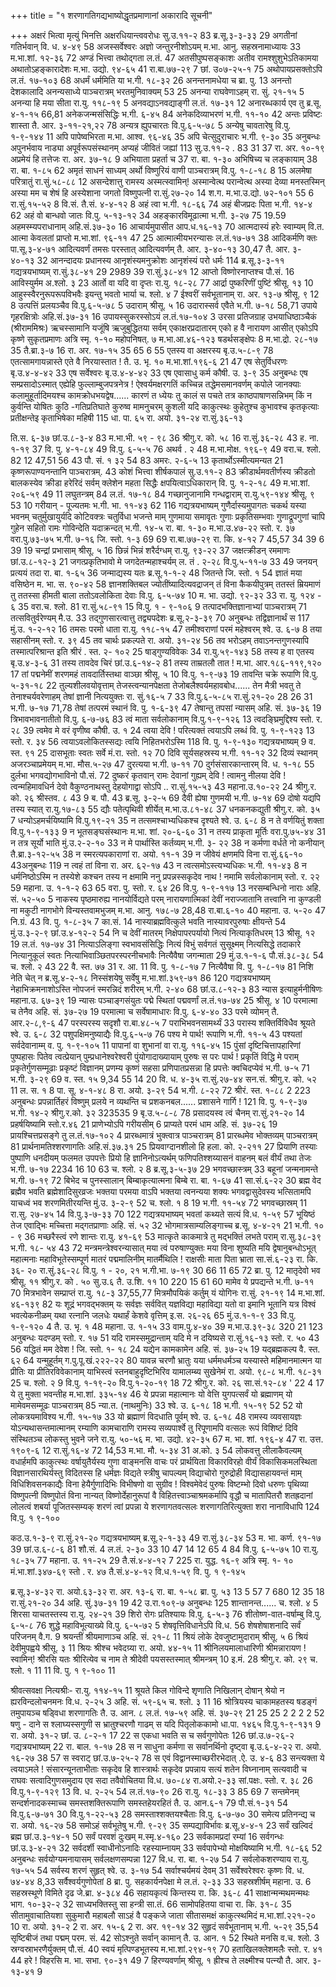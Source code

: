 +++
title = "१ शरणागतिगद्यभाष्योद्धृतप्रमाणानां अकारादि सूचनी"

+++
अक्षरं भित्वा मृत्युं भिनत्ति अक्षरधियान्त्ववरोधः 
सु.उ.११-२ 
83 
ब्र.सू.३-३-३३ 
29 
अगतीनां गतिर्भवान् 
वि. ध. ४-४९ 
58 
अजस्सर्वेश्वरः 
अज्ञो जन्तुरनीशोऽयम् 
म.भा. आनु. सहस्रनामाध्यायः 
33 
म.भा.शां. १२-३६ 
72 
अण्डं भित्त्वा तथोद्गता 
ल.तं. 
47 
अतसीपुष्पसङ्काशः 
अतीव रामश्शुशुभेऽतिकामया 
अथातोऽहङ्कारादेशः 
म.भा. उद्यो. ९४-६५ 
41 
रा.बा.७७-२९ 
7 
छां. उ०७-२५-१ 
75 
अथोपायप्रसक्तोऽपि 
ल.तं. १७-१०३ 
68 
अधर्मं धर्ममिति या 
भ.गी. १८-३२ 
26 
अनन्तनामधेया च 
ब्रा. पु. 
13 
अनन्तो देशकालादि 
अनन्यसाध्ये 
पाञ्चरात्रम् भरतमुनिवाक्यम् 
53 
25 
अनन्या राघवेणाऽहम् 
रा. सुं. २१-१५ 
5 
अनन्या हि मया सीता 
रा.यु. ११८-१९ 
5 
अनवद्याऽनवद्याङ्गी 
ल.तं. १७-३१ 
12 
अनारब्धकार्य एव तु 
ब्र.सू. ४-१-१५ 
66,81 
अनेकजन्मसंसिद्धिः 
भ.गी. ६-४५ 
84 
अनेकदिव्याभरणं 
भ.गी. ११-१० 
42 
अन्तः प्रविष्टः शास्ता 
तै. आर. ३-११-२१,२२ 
78 
अन्यत्र ह्युपचारतः 
वि.पु.६-५-७८ 
5 
अन्येषु चावतारेषु 
वि.पु. १-९-१४४ 
11 
अपि पापेष्वभिरता 
म.भा. आश्व. ९६-४६ 
35 
अपि चेत्सुदुराचारः 
भ.गी. ९-३० 
35 
अनुबन्धः 
अपुनर्भवाय नाड्या अपूर्वरूपसंस्थानम् अप्यहं जीवितं जह्यां 
113 
सु.उ.११-२ . 
83 
31 
37 
रा. अर. १०-१९ 
अप्रमेयं हि तत्तेजः 
रा. अर. ३७-१८ 
9 
अभियाता प्रहर्ता च 
37 
रा. बा. १-३० 
अभिषिच्य च लङ्कायाम् 
38 
रा. बा. १-८५ 
62 
अमृतं साधनं साध्यम् 
अर्थो विष्णुरियं वाणी 
पाञ्चरात्रम् वि.पु. १-८-१८ 
8 
15 
अलमेषा परित्रातुं 
रा.सुं.५८-८८ 
12 
असन्देशात्तु रामस्य अस्मत्स्वामिन्! 
अस्मान्वेत्थ परान्वेत्थ 
अस्या देव्या मनस्तस्मिन् 
अस्या मम च शेषं हि 
अस्येशाना जगतो विष्णुपत्नी 
रा.सुं.२७-२० 
14 
श.ग. 
म.भा.उ.द्यो. ७२-१०१ 
55 
6 
रा.सुं.१५-५२ 
8 
वि.सं. 
तै.सं. ४-४-१२ 
8 
अहं त्वा 
भ.गी. १८-६६ 
74 
अहं बीजप्रदः पिता 
भ.गी. १४-४ 
62 
अहं वो बान्धवो जातः 
वि.पु. ५-१३-१२ 
34 
अहङ्कारविमूढात्मा 
भ.गी. ३-२७ 
75 
19.59 
अहमस्म्यपराधानाम् 
अहि.सं.३७-३० 
16 
आचार्यमुपासीत 
आप.ध.१६-१३ 
70 
आत्मदास्यं हरेः स्वाम्यम् 
वि.त. 
आत्मा केवलतां प्राप्तो 
म.भा.शां. ९६-११ 
47 
25 
आत्मात्मीयभरन्यासः 
ल.तं.१७-७१ 
38 
आदिकर्मणि क्तः 
पा.सू.३-४-७१ 
आदित्यवर्णं तमसः परस्तात् आदित्यवर्णम् 
तै. आर. ३-४०-१३ 
30,47 
तै. आर. ३- ४०-१३ 
32 
आनन्दादयः प्रधानस्य 
आनृशंस्यमनुक्रोशः आनृशंस्यं परो धर्मः 
114 
ब्र.सू.३-३-११ 
गद्यत्रयभाष्यम् 
रा.सुं.३८-४१ 
29 
2989 
39 
रा.सुं.३८-४१ 
12 
आप्तो विष्णोरनाप्तश्च 
पौ.सं. 
16 
आविस्युर्मम 
अ.श्लो. ३ 
23 
आर्तो वा यदि वा दृप्तः 
रा.यु. १८-२८ 
77 
आर्द्रा पुष्करिणीं पुष्टिं 
श्रीसू. १३ 
10 
आहुस्स्वैरनुरूपरूपविभवैः 
इयन्तु भवतो भार्या 
च. श्लो. ४ 
7 
ईश्वरीं सर्वभूतानाम् 
रा. अर. १३-७ श्रीसू. ९ 
12 
8 
उत्पत्तिं प्रलयञ्चैव 
वि.पु.६-५-७८ 
5 
उदाराम् 
श्रीसू. ५ 
16 
उदारास्सर्व एवैते 
भ.गी. ७-१८ 
58,71 
उपाये गृहरक्षित्रोः 
अहि.सं.३७-३१ 
16 
उपायस्सुकरस्सोऽयं 
ल.तं.१७-१०४ 
3 
उरसा प्रतिजग्राह 
उभयाधिष्ठाञ्चैकं (श्रीराममिश्रः) 
ऋचस्सामानि यजूंषि 
ऋजुबुद्धितया सर्वम् 
एकाक्षरप्रदातारम् 
एको ह वै नारायण आसीत् 
एकोऽपि कृष्णे सुकृतप्रमाणः 
अत्रि स्मृ. १-१० महोपनिषत्. ७ 
म.भा.आ.४६-१२३ 
षडर्थसङ्क्षेपः 
8 
म.भा.द्रो. २८-१७ 
35 
तै.ब्रा.३-७ 
16 
रा. अर. १७-१५ 
35 
65 
6 
55 
एतस्य वा अक्षरस्य 
बृ.उ.५-८-९ 
78 
एतत्सामगायन्नास्ते 
एते वै निरयास्तात ! 
तै. उ. भृ. १० म.भा.शां.१९६-६ 
21 
47 
एष सेतुर्विधरणः 
बृ.उ.४-४-४२ 
33 
एष सर्वेश्वरः 
बृ.उ.४-४-४२ 
33 
एष एवासाधु कर्म 
कौषी. उ. ३-९ 
35 
अनुबन्धः 
एष सम्प्रसादोऽस्मात् 
एह्येहि फुल्लाम्बुजपत्रनेत्र ! ऐश्वर्यमक्षरगतिं 
कच्चिन्न तद्धेमसमानवर्णम् 
कपोले जानक्याः कलामुहूर्तादिमयश्च कामक्रोधभयद्वेष...... 
कारणं त ध्येयः तु 
कालं स पचते तत्र 
काष्ठपाषाणसन्निभम् किं न कुर्वन्ति योषितः कुठि -गतिप्रतिघाते 
कुरुष्व मामनुचरम् 
कुशली यदि काकुत्स्थः कुहेतुश्च कुभावश्च कृतकृत्याः प्रतीक्षन्तेइ कृताभिषेका महिषी 
115 
धा. पा. ६५ 
रा. अयो. ३१-२४ रा.सुं.३६-१३ 

ति.स. ६-३७ 
छां.उ.८-३-४ 
83 
म.भा.भी. ५९ - ९८ 
36 
श्रीगु.र. को. ५८ 
16 
रा.सुं.३६-२८ 
43 
ह. ना. १-१९ 
37 
वि. पु. ४-१-८४ 
49 
वि.पु. ६-५-५ 
76 
अथर्व . २ 
48 
म.भा.मोक्ष. १९६-९ 
49 
वरा.च. श्लो. 
82 
12 
47,51 
56 
43 
पौ. सं. १ ३२ 
54 
83 
अमरः. २-६-५ 
13 
कृतार्थोऽस्मीत्यमन्यत 
21 
कृष्णरूपाण्यनन्तानि 
पाञ्चरात्रम्. 
43 
कोशं भित्त्वा शीर्षकपालं 
सु.उ.११-२ 
83 
क्रीडार्थमवतीर्णस्य 
क्रीडतो बालकस्येव 
क्रीडा हरेरिदं सर्वम् 
क्लेशेन महता सिद्धैः 
क्षपयित्वाऽधिकारान् 
वि. पु. १-२-१८ 
49 
म.भा.शां. २०६-५९ 
49 
11 
लघुतन्त्रम् 
84 
ल.तं. १७-१८ 
84 
गच्छानुजानामि 
गन्धद्वाराम् 
रा.यु.५९-१४४ श्रीसू. ९ 
53 
10 
गरीयान् - पूज्यतमः 
भ.गी. भा. ११-४३ 
62 
116 
गद्यत्रयभाष्यम् 
गुणैर्दास्यमुपागतः 
चकर्थ यस्या भवनम् चतुर्मुखायुर्यदि कोटिवक्त्रः चतुर्विधा भजन्ते माम् 
गुणमाया समावृतः गुणाः प्रकृतिसम्भवाः गुणाद्रूपगुणां चापि 
गुहेन सहितो रामः 
गोविन्देति यदाक्रन्दत् 
भ.गी. १४-५ 
रा. बा. १-३० 
म.भा.उ.४७-२२ 
स्तो. र. ३७ 
वरा.पु.७३-७५ भ.गी. ७-१६ 
जि. स्तो. १-३ 
69 
69 
रा.बा.७७-२९ रा. कि. ४-१२ 
7 
45,57 
34 
39 
6 
39 
19 
चन्द्रां प्रभासाम् 
श्रीसू. ५ 
16 
छिन्नं भिन्नं शरैर्दग्धम् 
रा.यु. ९३-२२ 
37 
जक्षत्क्रीडन् रममाणः 
छां.उ.८-१२-३ 
21 
जगत्प्रकृतिभावो मे 
जगदेतन्महाश्चर्यम् 
ल. तं . २-२८ वि.पु.५-११-७ 
33 
49 
जनयन् प्रत्ययं तदा 
रा. बा. १-६५ 
36 
जन्माद्यस्य यतः 
ब्र.सू.१-१-२ 
48 
जितन्ते 
जि. स्तो. १ 
54 
ज्ञातं मया वसिष्ठेन 
म. भा. स. ९०-४२ 
58 
ज्ञानशक्तिबल 
ज्योतींष्यादित्यवद्राजन् तं विना कैकयीपुत्रम् ततस्तं म्रियमाणं तु ततस्सा हीमती बाला ततोऽवलोकिता देवाः 
वि.पु. ६-५-७४ 
10 
म. भा. उद्यो. ९२-३२ 
33 
रा. यु. १२४ - ६ 
35 
वरा.च. श्लो. 
81 
रा.सुं.५८-९१ 
15 
वि.पु. १ - ९-१०६ 
9 
तत्पादभक्तिज्ञानाभ्यां 
पाञ्चरात्रम् 
71 
तत्सवितुर्वरेण्यम् 
मै.उ. 
33 
तद्गुणसारत्वात्तु तद्व्यपदेशः 
ब्र.सू.२-३-३९ 
70 
अनुबन्धः 
तद्विज्ञानार्थं स 
117 
मुं.उ. १-२-१२ 
16 
तमसः परमो धाता 
रा.यु. ११८-१५ 
47 
तमीश्वराणां परमं महेश्वरम् 
श्वे. उ. ६-७ 
8 
तया सहासीनम् 
स्तो. र. ३९ 
45 
तव चार्थः प्रकल्पते 
रा. अयो. ३१-२४ 
56 
तव भरोऽहम् 
तवाऽनन्तगुणस्यापि तस्मात्परिश्रान्त इति 
श्रीरं . स्त. २- १०२ 
25 
षाड्गुण्यविवेकः 
34 
रा.यु.५९-१४३ 
58 
तस्य ह वा एतस्य 
बृ.उ.४-३-६ 
31 
तस्य तावदेव चिरं 
छां.उ.६-१४-२ 
81 
तस्य ताम्रतलौ तात ! 
म.भा. आर.१८६-११९,१२० 
17 
तां पद्मनेमीं शरणमहं तावदार्तिस्तथा वाञ्छा 
श्रीसू. ५ 
10 
वि.पु. १-९-७३ 
19 
तावन्ति चक्रे रूपाणि 
वि.पु. ५-३१-१८ 
22 
तुल्यशीलवयोवृत्ताम् तेजस्त्वन्यानपेक्षता तेजोबलैश्वर्यमहावबोध...... तेन मैत्री भवतु ते तेनाश्चर्यवरेणाहम् तेषां ज्ञानी नित्ययुक्तः 
रा. सुं.१६-५ 
7 
33 
वि.पु.६-५-८५ रा.सुं.२१-२० 
28 
26 
31 
भ.गी. ७-१७ 
71,78 
तेषां तत्परमं स्थानं 
वि. पु. १-६-३९ 
47 
तेषान्तु तपसां न्यासम् 
अहि. सं. ३७-३६ 
19 
त्रिभावभावनातीतो 
वि.पु. ६-७-७६ 
83 
त्वं माता सर्वलोकानाम् 
वि.पु.१-९-१२६ 
13 
त्वदङ्घ्रिमुद्दिश्य 
स्तो. र. २८ 
39 
त्वमेव मे वरं वृणीष्व 
कौषी. उ. १ 
24 
त्वया देवि ! परित्यक्तं 
त्वयाऽपि लब्धं 
वि. पु. १-९-१२३ 
13 
स्तो. र. ३४ 
56 
त्वयाऽवलोकितस्सद्यः त्वयि निहितभरोऽस्मि 
118 
वि. पु. १-९-१३० 
गद्यत्रयभाष्यम् 
9 
व. स्त. ९१ 
25 
दासभूताः स्वतः सर्वे 
मं.रा. स्तो. १२ 
70 
दिवि सूर्यसहस्रस्य 
भ.गी. ११-१२ 
32 
दिव्यं स्थानम् अजरञ्चाप्रमेयम् 
म.भा. मौस.५-२७ 
47 
दुरत्यया 
भ.गी. ७-११ 
70 
दुर्गसंसारकान्तारम् 
वि. ध. १-१८ 
55 
दुर्लभा भगवद्योगभाविनो 
पौ.सं. 
72 
दुष्करं कृतवान् रामः 
देवानां गुह्यम् देवि ! त्वामनु नीलया देवि ! त्वन्महिमावधिर्न 
देवो वैकुण्ठनाथस्तु देहयोगाद्वा सोऽपि 
.. 
रा.सुं.१५-५३ 
43 
महाना.उ.१०-२२ 
24 
श्रीगु.र. को. २६ श्रीस्तव. ८ 
43 
9 
ब. पौ. 
43 
ब्र.सू. ३-२-५ 
69 
दैवी ह्येषा गुणमयी 
भ.गी. ७-१४ 
69 
दोषो यद्यपि तस्य स्यात् 
रा.यु.१७-८३ 
55 
द्यौः पतेत्पृथिवी शीर्येत् 
म.भा.उ.८१-४८ 
37 
धनकनकद्युती 
श्रीगु.र. को. ३५ 
7 
धन्योऽहमर्चयिष्यामि 
वि.पु.१९-२१ 
35 
न तत्समश्चाभ्यधिकश्च दृश्यते 
श्वे. उ. ६-८ 
8 
न ते वर्णयितुं शक्ता 
वि.पु.१-९-१३३ 
9 
न भूतसङ्घसंस्थानः 
म.भा. शां. २०-६-६० 
31 
न तस्य प्राकृता मूर्तिः 
वरा.पु.७५-४४ 
31 
न तत्र सूर्यो भाति 
मुं.उ.२-२-१० 
33 
न मे पार्थास्ति कर्तव्यम् 
भ.गी. ३- २२ 
38 
न कर्मणा वर्धते नो कनीयान् 
तै.ब्रा.३-१२-५५ 
38 
न स्मरत्यपकाराणां 
रा. अयो. ११-१ 
39 
न जीवेयं क्षणमपि विना 
रा.सुं.६६-१० 
43अनुबन्धः 
119 
न त्वहं तां विना 
रा. अर. ६२-१७ 
43 
न त्वत्समोऽस्त्यभ्यधिकः 
भ.गी. ११-४३ 
8 
न धर्मनिष्ठोऽस्मि 
न तस्येशे कश्चन तस्य न क्षमामि 
ननु प्रपन्नस्सकृदेव नाथ ! 
नमामि सर्वलोकानाम् 
स्तो. र. २२ 
59 
महाना. उ. १-१-२ 
63 
65 
वरा. पु. 
स्तो. र. ६४ 
26 
वि.पु. १-९-११७ 
13 
नरसम्बन्धिनो नाराः 
अहि. सं. ५२-५० 
5 
नाकस्य पृष्ठमारुह्य 
नानयोर्विद्यते परम् 
नारायणात्मिकां देवीं 
नराज्जातानि तत्त्वानि 
ना कुण्डली ना मकुटी 
नागभोगे विन्यस्तवामभुजम् 
म.भा. आनु. १७८-७ 
28,48 
रा.बा.६-१० 
40 
महाना. उ. ५-२० 
47 
नि.ग्रं. 
43 
वि. पु. १-८-३५ 
7 
का.सं. 
14 
नास्याब्रह्मवित्कुले भवति 
नास्यावरपुरुषाः क्षीयन्ते 
54 
मुं.उ.३-२-९ 
छां.उ.४-१२-२ 
54 
नि च देवीं मातरम् 
निक्षेपापरपर्यायो 
नित्यं नित्याकृतिधरम् 
13 
श्रीसू. १२ 
19 
ल.तं. १७-७४ 
31 
नित्याऽलिङ्गा स्वभावसंसिद्धिः 
नित्यं विभुं सर्वगतं सुसूक्ष्मम् 
नित्यसिद्धे तदाकारे 
नित्यानुकूलं स्वतः 
नित्याभिवाञ्छितपरस्परनीचभावैः 
नित्यैवैषा जगन्माता 
29 
मुं.उ.१-१-६ 
पौ.सं.३८-३८ 
54 
च. श्लो. २ 
43 
22 
वै. स्त. ७७ 
31 
र. आ. 
11 
वि. पु. १-८-१७ 
7 
नित्यैवैषा 
वि. पु. १-८-१७ 
81 
निशि नेति चेत् न 
ब्र.सू.४-२-१८ 
निस्संशयेषु सर्वेषु 
म.भा.शां.३५९-७१ 
86 
120 
गद्यत्रयभाष्यम् 
नेहाभिक्रमनाशोऽस्ति नोपजनं स्मरन्निदं शरीरम् 
भ.गी. २-४० 
68 
छां.उ.८-१२-३ 
83 
न्यास इत्याहुर्मनीषिणः 
महाना.उ. ६७-३९ 
19 
न्यासः पञ्चाङ्गसंयुतः 
पद्मे स्थितां पद्मवर्णां 
ल.तं.१७-७४ 
25 
श्रीसू. ४ 
10 
परमात्मा च तेनैव 
अहि. सं. ३७-२७ 
19 
परमात्मा च सर्वेषामाधारः 
वि.पु. ६-४-४० 
33 
परमे व्योमन् 
तै. आर.२-८,९-६ 
47 
परस्परस्य सदृशौ 
रा.बा.४८-५ 
7 
पराभिभवनसामर्थ्यं 
33 
परास्य शक्तिर्विविधैव श्रूयते 
श्वे. उ. ६-८ 
32 
पशुपक्षिमनुष्याद्यैः 
वि.पु.६-५-७ 
76 
पश्य मे पार्थ! रूपाणि 
भ.गी. ११-५ 
43 
पश्यतां सर्वदेवानाम्म् 
व. पु. १-९-१०५ 
11 
पापानां वा शुभानां वा 
रा.यु. ११६-४५ 
15 
पुंसां दृष्टिचित्तापहारिणां 
पुष्पहासः 
पितेव त्वत्प्रेयान् पुम्प्रधानेश्वरेश्वरी 
पुंयोगादाख्यायाम् 
पुरुषः स परः पार्थ ! 
प्रकृतिं विद्धि मे पराम् 
प्रकृतेर्गुणसम्मूढाः प्रकृष्टं विज्ञानम् 
प्रणम्य कृष्णं सहसा प्रणिपातप्रसन्ना हि 
प्रपत्तेः क्वचिदप्येवं 
भ.गी. ७-५ 
71 
भ.गी. ३-२९ 
69 
व. स्त. १५ 
9,34 
55 
14 
20 
वि. ध. ४-३५ रा.सुं.२७-४४ 
सन.सं. 
श्रीगु.र. को. ५२ 
11 
ल. स. १ 
8 
पा. सू. ४-१-४८ 
8 
रा. अयो. ३-२९ 
54 
भ.गी. ८-२२ 
72 
श्रीरं. स्त. १-८८ 
2 223 
अनुबन्धः 
प्रपन्नार्तिहरं विष्णुम् प्रलये न व्यथन्ति च 
प्रशकनबल...... 
प्रशासने गार्गि ! 
121 
वि. पु. १-९-३७ भ.गी. १४-२ श्रीगु.र.को. ३२ 
323535 
9 
बृ.उ.५-८-८ 
78 
प्रसादयस्व त्वं चैनम् 
रा.सुं.२१-२० 
14 
प्रहर्षयिष्यामि 
स्तो.र.४६ 
21 
प्राणेभ्योऽपि गरीयसीम् 
6 
प्राप्यते परमं धाम 
अहि. सं. ३७-२६ 
19 
प्रायश्चित्तप्रसङ्गे तु 
ल.तं.१७-१०२ 
4 
प्रारब्धमात्रं भुक्त्वात्र 
पाञ्चरात्रम् 
81 
प्रारब्धमेव भोक्तव्यम् 
पाञ्चरात्रम् 
81 
प्रार्थनामतिश्शरणागतिः 
अहि.सं.३७.३१ 
25 
प्रियवाग्दानशीलो हि 
हला. को. २-२११ 
27 
प्रियाणि तस्याः पुष्पाणि 
धनदीयम् 
फलमत उपपत्तेः 
प्रियो हि ज्ञानिनोऽत्यर्थम् 
फणिपतिश्शय्यासनं वाहनम् 
बलं वीर्यं तथा तेजः 
भ.गी. ७-१७ 
2234 16 
10 
63 
च. श्लो. २ 
8 
ब्र.सू.३-५-३७ 
29 
भगवच्छास्त्रम् 
33 
बहूनां जन्मनामन्ते 
भ.गी. ७-१९ 
72 
बिभेद च पुनस्सालान् बिम्बाकृत्यात्मना बिम्बे 
रा. बा. १-६७ 
41 
सा.सं.६-२२ 
30 
ब्रह्म वेद ब्रह्मैव भवति ब्रह्मेशादिसुरव्रजः 
भक्तया परमया वाऽपि 
भक्तया त्वनन्यया शक्यः 
भगवद्वासुदेवस्य भत्सितामपि याचध्वं भव शरणमितीरयन्ति 
मुं.उ. ३-२-९ 
52 
च. श्लो. १ 
8 
19 
भ.गी. ११-५४ 
72 
भगवच्छास्रम् 
11 
रा.सु. २७-४५ 
14 
वि.पु.३-७-३३ 
70 
122 
गद्यत्रयभाष्यम् 
भवतां कथ्यते सत्यं 
वि.ध. १-५९ 
57 
भूयिष्ठं तेज एवाद्भिः 
मच्चित्ता मद्गतप्राणाः 
अहि. सं. ५२ 
32 
भोगमात्रसाम्यलिङ्गाच्च 
ब्र.सू. ४-४-२१ 
21 
भ.गी. १० - ९ 
36 
मच्छरैस्त्वं रणे शान्तः 
रा.यु. ४१-६९ 
53 
मात्कृते काकमात्रे तु 
मद्भक्तिं लभते पराम् 
रा.सु.३८-३९ भ.गी. १८- ५४ 
43 
72 
मन्त्रमन्त्रेश्वरन्यासात् 
मया त्वं परुषाण्युक्तः मया विना शुष्यति मयि द्वेषानुबन्धोऽभूत् 
महात्मनाः 
महाविभूतेस्सम्पूर्ण मातरं पद्ममालिनीम् मातर्मैथिलि ! राक्षसीः 
माता पिता भ्राता 
सा.सं.६-२३ रा. कि. ३६- २० रा.सुं.३६-२८ वि.पु. १ - २०, २१ भ.गी.भा. ७-१९ 
30 
66 
11 
65 
72 
ब्रा. पु. 
12 
मातृदेवो भव 
श्रीसू. ११ श्रीगु.र. को . ५० सु.उ.६ तै. उ.शि. ११ 
10 
220 
15 
61 
60 
मामेव ये प्रपद्यन्ते 
भ.गी. ७-११ 
70 
मित्रभावेन सम्प्राप्तं 
रा.यु. १८-३ 
37,55,77 
मित्रमौपयिकं कर्तुम् यं योगिनः 
रा.सुं. २१-१९ 
14 
म.भा.शां. ४६-१३९ 
82 
यः शूद्रं भगवद्भक्तम् यः सर्वज्ञः सर्ववित् यज्ञविद्या महाविद्या 
यतो वा इमानि भूतानि 
यत्र विश्वं भवत्येकनीळम् 
यथा रत्नानि जलधेः 
यथार्हं केशवे वृत्तिम् 
इ.स. २६-२६ 
65 
मुं.उ.१-१-९ 
33 
वि.पु. १-९-१२० 
4 
तै. उ. भृ. १ 
48 
महाना. उ. १-१५ 
33 
वाम.पु.४-४० 
39 
म.भा.उ.३९-३८ 
320 
21 
123 
अनुबन्धः 
यदण्डम् 
स्तो. र. १७ 
51 
यदि रामस्समुद्रान्ताम् 
यदि मे न दयिष्यसे 
रा.सुं.१६-१३ स्तो. र. ५० 
43 
56 
यद्धितं मम देवेश ! 
जि. स्तो. १- १८ 
24 
यद्येन कामकामेन 
अहि. सं. ३७-२५ 
19 
यद्ब्रह्मकल्प 
वै. स्त. ६२ 
64 
यन्मुहूर्तम् 
ग.पु.पू.खं.२२२-२२ 
80 
यावन्न चरणौ भ्रातुः 
यया धर्ममधर्मञ्च 
यस्यास्ते महिमानमात्मन 
या प्रीतिः 
या प्रीतिरविवेकानाम् 
याभिस्त्वं स्तनबाहुदृष्टिभिरिव 
यामालम्ब्य सुखेनेमं 
रा. अयो. ९८-८ 
भ.गी. १८-३१ 
25 
च. श्लो. २ 
9 
वि.पु. १-१९-२० वि.पु.१-२०-१९ 
18 
72 
श्रीगु.र. को. २६ सा.सं.१२-८४ 
' 
22 
4 
17 
ये 
तु मुक्ता भवन्तीह 
म.भा.शां. ३३५-१४ 
46 
ये प्रपन्ना महात्मानः 
यो वेत्ति युगपत्सर्वं यो ब्रह्माणम् यो मामेवमसम्मूढः 
पाञ्चरात्रम् 
85 
न्या.त. (नाथमुनिः) 
33 
श्वे. उ. ६-१८ 
18 
भ.गी. १५-१९ 
52 
52 
यो लोकत्रयमाविश्य 
भ.गी. १५-१७ 
33 
यो ब्रह्माणं विदधाति पूर्वम् 
श्वे. उ. ६-१८ 
48 
रामस्य व्यवसायज्ञः 
योऽन्यथासन्तमात्मानम् 
रम्याणि कामचाराणि 
रामस्य सव्यपार्श्वे तु 
रिपूणामपि वत्सलः 
रूपं विशिष्टं दिवि संस्थितञ्च लोकस्तु भुवने जने 
रा.यु. ५०-५६ 
म. भा. उद्यो. ४२-३५ 
67 
म. भा. शां. १९६-४ 
47 
रा. उत्त. १९०९-६ 
12 
रा.सुं.१६-४ 
72 
14,53 
म.भा. मौ. ५-३४ 
31 
अ.को. ३ 
54 
लोकवत्तु लीलाकैवल्यम् 
वधार्हमपि काकुत्स्थः वर्षायुतैर्यस्य गुणा वाङ्मनसि 
वाचः परं प्रार्थयिता 
विकारविरहो वीर्यं विकासिकमलस्थिता विज्ञानसारथिर्यस्तु विदितस्स हि धर्मज्ञः 
विद्यते स्त्रीषु चापल्यम् विद्याचोरो गुरुद्रोही विद्यासहायवन्तं माम् विधिशिवसनकाद्यैः विना हेयैर्गुणादिभिः विभीषणो वा सुग्रीव ! 
विश्वमेवेदं पुरुषः 
विष्टम्भो दिवो धरुणः पृथिव्या 
विष्णुपत्नी विष्णुपोतं विना नान्यत् विष्णोर्देहानुरूपां वै विहितत्त्वाञ्चाश्रमकर्मापि वृद्धौ च मातापितरौ शतह्रदानां लोलत्वं 
शबर्या पूजितस्सम्यक् शरणं त्वां प्रपन्ना ये 
शरणागतवत्सलः 
शरणागतिरित्युक्ता शरा नानाविधापि 
124 
वि.पु. १ ९-१०० 

कठ.उ.१-३-९ 
रा.सुं.२१-२० 
गद्यत्रयभाष्यम् 
ब्र.सू.२-१-३३ 
49 
रा.सुं.३८-३४ 
53 
म. भा. कर्ण. ९१-१७ 
39 
छां.उ.६-८-६ 
81 
शौ.सं. 
4 
ल.तं. २-३० 
33 
10 
47 
14 
12 
65 
4 
84 
वि.पु. ६-५-७५ 
10 
रा.यु. १८-३५ 
77 
महाना. उ. ११-२५ 
29 
तै.सं.४-४-१२ 
7 225 
रा. युद्ध. १६-९ अत्रि स्मृ. १- १० मं.भा.शां.३४७-६९ स्तो . र. ४७ 
तै.सं.४-४-१२ 
वि.ध.१-५९ 
वि. पु. १ ९-१४५ 

ब्र.सू.३-४-३२ रा. अयो.६३-३२ 
रा. अर. १३-६ 
रा. बा. १-५८ 
ब्रा. पु. ५३ 
13 
5 
57 
7 
680 
12 
35 
18 
रा.सुं.२१-२० 
34 
अहि. सुं.३७-३१ 
19 
42 
उ.रा.१०९-७ 
अनुबन्धः 
125 
शान्तानन्त...... 
च. श्लो. ४ 
5 
शिरसा याचतस्तस्य 
रा.यु. २४-२१ 
39 
शिरो रोगः प्रतिश्यायः 
वि.पु. ६-५-३ 
76 
शीतोष्ण-वात-वर्षाम्बु 
वि.पु. ६-५-८ 
76 
शुद्धे महाविभूत्याख्ये 
वि.पु. ६-५-७२ 
5 
शेषवृत्तिविधानेऽपि 
वि.ध. 
56 
शेषशेषाशनादि सर्वं परिजनम् 
वै.ग. 
9 
श्रयन्तीं श्रीयमाणाञ्च 
अहि. सं. २१-८ 
11 
श्रियं लोके देवजुष्टामुदाराम् 
श्रीसू. ५ 
6 
श्रियं देवीमुपह्वये 
श्रीसू. ३ 
11 
श्रियः श्रीश्च भवेदग्र्या 
रा. अयो. ४४-१५ 
11 
श्रीनिलयमालाधारिणी 
श्रीमन्नारायण ! स्वामिन्! 
श्रीरसि यतः 
श्रीरित्येव च नाम ते 
श्रीदेवी पयसस्तस्मात् 
श्रीमन्त्रम् 
10 
इ.मं. 
28 
श्रीगु.र. को. २९ च. श्लो. १ 
11 
11 
वि. पु. १ ९-१०० 
11 

श्रीवत्सवक्षा नित्यश्रीः- 
रा.यु. ११४-१५ 
11 
श्रूयते किल गोविन्दे 
शृणाति निखिलान् दोषान् श्रेयो न ह्यरविन्दलोचनमनः 
वि.ध. २-२५ 
3 
अहि. सं. ५९-६५ 
च. श्लो. ३ 
11 
16 
श्रोत्रियस्य चाकामहतस्य 
षडङ्गं तमुपायञ्च 
षड्विधा शरणागतिः 
तै. उ. आन. ८ 
ल.तं. १७-५९ 
अहि. सं. ३७-२९ 
21 
25 
25 
2 2 2 2 
52 
षणु - दाने 
स श्लाघ्यस्सगुणी 
स भ्रातुश्चरणौ गाढम् स यदि पितृलोककामो 
धा.पा. १४६५ 
वि.पु.१-९-१३१ 
9 
रा. अयो. ३१-२ 
छां. उ. ८-२-१ 
17 
22 
स एकधा भवति स च सर्वगुणोपेतः 
126 
छां.उ.७-२६-२ 
गद्यत्रयभाष्यम् 
22 
रा. बाल. १-१७ 
28 
स न साधुना कर्मणा 
स सर्वानर्थिनो दृष्ट्वा 
बृ.उ.६-४-२२ रा. अयो. १६-२७ 
38 
57 
स स्वराट् 
छां.उ.७-२५-२ 
78 
स एवं विद्वानस्माच्छरीरभेदात् 
.ऐ. उ. ४-६ 
83 
सन्त्यक्ता ये त्वयाऽमले ! संसारन्यूनताभीताः सकृदेव हि शास्त्रार्थः 
सकृदेव प्रपन्नाय 
सत्यं शतेन विघ्नानाम् 
सत्यवादी च राघवः सत्वादिगुणसमुदाय एव 
सदा तवैवोचितया 
वि.ध. ७०-८४ रा.अयो.२-३३ 
सां.पक्षः. 
स्तो. र. ३८ 
26 
वि.पु.१-९-१२९ 
13 
वि. ध. २-२५ 
54 
ल.तं.१७-९० 
26 
रा.यु. १८-३३ 
3 
85 
69 
7 
सन्तमेनम् 
सन्दर्शनादकस्माच्च 
समस्तशक्तिरूपाणि 
समस्तहेयरहितं 
तै. उ. आन.६-१ 
79 
पौ.सं.१-३१ 
54 
वि.पु.६-७-७१ 
30 
वि.पु.१-२२-५३ 
28 
समस्ताश्शक्तयश्चैताः 
वि.पु. ६-७-७० 
30 
समेत्य प्रतिनन्द्य च 
रा. अयो. १६-२७ 
58 
समोऽहं सर्वभूतेषु 
भ.गी. ९-२९ 
35 
सम्पद्याविर्भावः 
ब्र.सू.४-४-१ 
23 
सर्वं खल्विदं ब्रह्म 
छां.उ.३-१४-१ 
50 
सर्वं परवशं दुःखम् 
म.स्मृ.४-१६० 
23 
सर्वकामप्रदां रम्यां 
16 
सर्वगन्धः 
छां.उ.३-४-२१ 
32 
सर्वदर्शी स्वाधीनोऽनादिः 
रहस्याम्नायम् 
33 
सर्वपापेभ्यो मोक्षयिष्यामि 
भ.गी. १८-६६ 
52 
अनुबन्धः 
सर्वयोग्यमनायासम् सर्वलक्षणसम्पन्ना 
127 
वि.ध. 
रा. बा. १-२७ 
54 
7 
सर्वलोकशरण्याय 
रा.यु. १७-५५ 
54 
सर्वस्य शरणं सुहृत् 
श्वे. उ. ३-१७ 
54 
सर्वाश्चर्यमयं देवम् 
31 
सर्वेश्वरेश्वरः कृष्णः 
वि. ध. ७४-४४ 
8,33 
सर्वैश्वर्यगुणोपेतां 
8 
ब्रा. पु. 
सहकार्यनपेक्षा मे 
ल.तं. २-३३ 
33 
सहस्रशीर्षम् 
महाना. उ. 
6 
सहस्रस्थूणे विमिते दृढ 
जे.ब्रा. ४-३८४ 
46 
सहायकृत्यं किन्तस्य 
रा. कि. ३६-८ 
41 
साक्षान्मन्मथमन्मथः 
भाग. १०-३२-२ 
32 
साध्यभक्तिस्तु सा हन्त्री 
सा.तं. 
66 
सामोपहितया वाचा 
रा. कि. ३१-८ 
35 
सीतामुवाचातियशा 
सुकुमारौ महाबलौ 
साऽहं वै पङ्कजे जाता 
सीतासमक्षं काकुत्स्थमिदं 
म.भा.शां.२२१-२० 
10 
रा. अयो. ३१-२ 
2 
रा. अर. १५-६ 
2 
रा. अर. १९-१४ 
32 
सुहृदं सर्वभूतानाम् 
भ.गी. ५-२९ 
35,54 
सृष्टिबीजं तथा पद्मम् 
परम. सं. 
42 
सोऽश्नुते सर्वान् कामान् 
तै. उ. आन. १ 
52 
स्थिते मनसि 
व.च. श्लो. 
3 
स्रग्वस्राभरणैर्युक्तम् 
पौ.सं. 
40 
स्वयं मृत्पिण्डभूतस्य 
म.भा.शां.२९४-१९ 
70 
हताखिलक्लेशमलैः 
स्तो. र. ४१ 
44 
हरे ! विहरसि 
म. भा. सभा. ९०-३१ 
49 
7 
हिरण्यवर्णाम् 
श्रीसू. १ 
ह्रीश्च ते लक्ष्मीश्च पत्न्यौ 
तै. आर. ३- १३-४१ 
9 